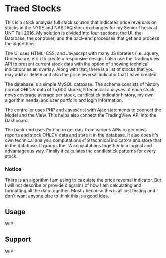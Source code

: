 # Traed Stocks

This is a stock analysis full stack solution that indicates price reversals on stocks 
in the NYSE and NASDAQ stock exchanges for my Senior Thesis at UNT Fall 2016. My solution 
is divided into four sections, the UI, the Database, the controller, and the back-end processes 
that get and process the algorithms.

The UI uses HTML, CSS, and Javascript with many JS libraries (i.e. Jquery, Underscore, etc.) to 
create a responsive design. I also use the TradingView API to present current stock data with 
the option of showing technical indicators as an overlay. Along with that, there is a list of 
stocks that you may add or delete and also the price reversal indicator that I have created.

The database is a simple MySQL database. The schema consists of history normal OHLCV data of 15,000
stocks, 9 technical analyses of each stock, news coverage average per stock, candlestick indicator 
history, my own algorithm needs, and user portfolio and login information.

The controller uses PHP and Javascript with Ajax statements to connect the Model and the View. This 
helps also connect the TradingView API into the Dashboard.

The back-end uses Python to get data from various APIs to get news reports and stock OHLCV data and 
store it in the database. It also does it's own technical analysis computations of 9 technical 
indicators and store that in the database. It groups the TA computations together in a logical and 
advantageous way. Finally it calculates the candlestick patterns for every stock. 

### Notice

There is an algorithm I am using to calculate the price reversal indicator. But I will not describe 
or provide diagrams of how I am calculating and formatting all the data together. Mostly because 
this is all just testing and I don't want anyone else to think this is a good idea.

## Usage

WIP

## Support

WIP
